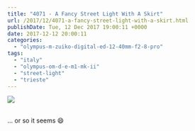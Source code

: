 ```yaml
---
title: "4071 - A Fancy Street Light With A Skirt"
url: /2017/12/4071-a-fancy-street-light-with-a-skirt.html
publishDate: Tue, 12 Dec 2017 19:00:11 +0000
date: 2017-12-12 20:00:11
categories: 
  - "olympus-m-zuiko-digital-ed-12-40mm-f2-8-pro"
tags: 
  - "italy"
  - "olympus-om-d-e-m1-mk-ii"
  - "street-light"
  - "trieste"
---
```

<div class="container">
<div class="center"><a target="_blank" href="https://d25zfm9zpd7gm5.cloudfront.net/1200x1200/2017/20170525_190343_lr.jpg"><img class="webfeedsFeaturedVisual" src="https://d25zfm9zpd7gm5.cloudfront.net/0600x0600/2017/20170525_190343_lr.jpg" /></a></div>
</div>
<br />

... or so it seems 😄
